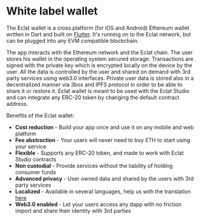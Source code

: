 # White label wallet

The Eclat wallet is a cross platform \(for iOS and Android\) Ethereum wallet written in Dart and built on [Flutter](http://https//flutter.dev/). It's running on to the Eclat network, but can be plugged into any EVM compatible blockchain.

The app interacts with the Ethereum network and the Eclat chain. The user stores his wallet in the operating system secured storage. Transactions are signed with the private key which is encrypted locally on the device by the user. All the data is controlled by the user and shared on demand with 3rd party services using web3.0 interfaces. Private user data is stored also in a decentralized manner via 3box and IPFS protocol in order to be able to share it or restore it. Eclat wallet is meant to be used with the Eclat Studio and can integrate any ERC-20 token by changing the default contract address.

Benefits of the Eclat wallet:

* **Cost reduction** - Build your app once and use it on any  mobile and web platform
* **Fee abstraction** - Your users will never need to buy ETH to start using your service
* **Flexible** - Supports any ERC-20 token, and made to work with Eclat Studio contracts 
* **Non custodial** - Provide services without the liability of holding consumer funds
* **Advanced privacy**  -  User owned data and shared by the users with 3rd party services
* **Localized** - Available in several languages, help us with the translation [here](https://lokalise.co/public/783082135d36f14996c804.53212944/)
* **Web3.0 enabled** - Let your users access any dapp with no friction import and share their identity with 3rd parties


